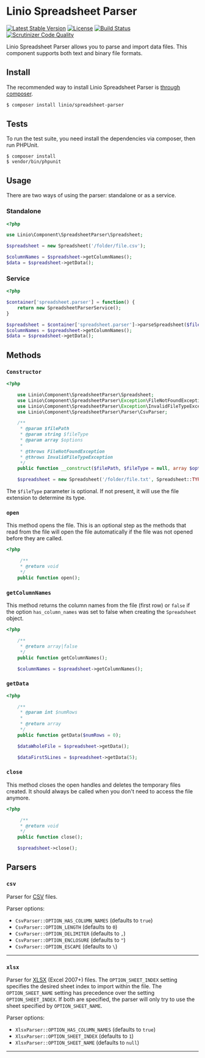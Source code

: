# Linio Spreadsheet Parser
[![Latest Stable Version](https://poser.pugx.org/linio/spreadsheet-parser/v/stable.svg)](https://packagist.org/packages/linio/spreadsheet-parser) [![License](https://poser.pugx.org/linio/spreadsheet-parser/license.svg)](https://packagist.org/packages/linio/spreadsheet-parser) [![Build Status](https://secure.travis-ci.org/LinioIT/spreadsheet-parser.png)](http://travis-ci.org/LinioIT/spreadsheet-parser) [![Scrutinizer Code Quality](https://scrutinizer-ci.com/g/LinioIT/spreadsheet-parser/badges/quality-score.png?b=master)](https://scrutinizer-ci.com/g/LinioIT/spreadsheet-parser/?branch=master)

Linio Spreadsheet Parser allows you to parse and import data files. This component supports
both text and binary file formats.

## Install

The recommended way to install Linio Spreadsheet Parser is [through composer](http://getcomposer.org).

```bash
$ composer install linio/spreadsheet-parser
```

## Tests

To run the test suite, you need install the dependencies via composer, then
run PHPUnit.

    $ composer install
    $ vendor/bin/phpunit

## Usage

There are two ways of using the parser: standalone or as a service.

### Standalone

```php
<?php

use Linio\Component\SpreadsheetParser\Spreadsheet;

$spreadsheet = new Spreadsheet('/folder/file.csv');

$columnNames = $spreadsheet->getColumnNames();
$data = $spreadsheet->getData();
```

### Service

```php
<?php

$container['spreadsheet.parser'] = function() {
    return new SpreadsheetParserService();
}

$spreadsheet = $container['spreadsheet.parser']->parseSpreadsheet($filePath, $fileType, $options);
$columnNames = $spreadsheet->getColumnNames();
$data = $spreadsheet->getData();
```

## Methods

### `Constructor`

```php
<?php

    use Linio\Component\SpreadsheetParser\Spreadsheet;
    use Linio\Component\SpreadsheetParser\Exception\FileNotFoundException;
    use Linio\Component\SpreadsheetParser\Exception\InvalidFileTypeException;
    use Linio\Component\SpreadsheetParser\Parser\CsvParser;

    /**
     * @param $filePath
     * @param string $fileType
     * @param array $options
     *
     * @throws FileNotFoundException
     * @throws InvalidFileTypeException
     */
    public function __construct($filePath, $fileType = null, array $options = []);

    $spreadsheet = new Spreadsheet('/folder/file.txt', Spreadsheet::TYPE_CSV, [CsvParser::OPTION_DELIMITER => ';']);

```

The `$fileType` parameter is optional. If not present, it will use the file extension to determine its type.

### `open`

This method opens the file. This is an optional step as the methods that read from the file will open the file automatically if the file was not opened before they are called.

```php
<?php

     /**
     * @return void
     */
    public function open();

```

### `getColumnNames`

This method returns the column names from the file (first row) or `false` if the option `has_column_names` was set to false when creating the `Spreadsheet` object.

```php
<?php

    /**
     * @return array|false
     */
    public function getColumnNames();

    $columnNames = $spreadsheet->getColumnNames();

```

### `getData`

```php
<?php

    /**
     * @param int $numRows
     *
     * @return array
     */
    public function getData($numRows = 0);

    $dataWholeFile = $spreadsheet->getData();

    $dataFirst5Lines = $spreadsheet->getData(5);

```

### `close`

This method closes the open handles and deletes the temporary files created. It should always be called when you don't need to access the file anymore.

```php
<?php

     /**
     * @return void
     */
    public function close();

    $spreadsheet->close();

```

## Parsers

### `csv`

Parser for [CSV](http://en.wikipedia.org/wiki/Comma-separated_values) files.

Parser options:

- `CsvParser::OPTION_HAS_COLUMN_NAMES` (defaults to `true`)
- `CsvParser::OPTION_LENGTH` (defaults to `0`)
- `CsvParser::OPTION_DELIMITER` (defaults to `,`)
- `CsvParser::OPTION_ENCLOSURE` (defaults to `"`)
- `CsvParser::OPTION_ESCAPE` (defaults to `\`)

----------

### `xlsx`

Parser for [XLSX](http://en.wikipedia.org/wiki/Office_Open_XML) (Excel 2007+) files.
The `OPTION_SHEET_INDEX` setting specifies the desired sheet index to import within the file.
The `OPTION_SHEET_NAME` setting has precedence over the setting `OPTION_SHEET_INDEX`. If both are specified, the parser will only try to use the sheet specified by `OPTION_SHEET_NAME`.

Parser options:

- `XlsxParser::OPTION_HAS_COLUMN_NAMES` (defaults to `true`)
- `XlsxParser::OPTION_SHEET_INDEX` (defaults to `1`)
- `XlsxParser::OPTION_SHEET_NAME` (defaults to `null`)

----------
